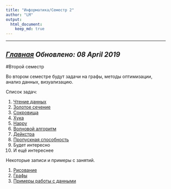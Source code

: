 ```yaml
---
title: "Информатика/Семестр 2"
author: "LM"
output: 
  html_document:
    keep_md: true
---
```


----------------------
*[Главная](http://leonovmx.github.io/info/index.html)*
*Обновлено: 08 April 2019*
----------------------
#Второй семестр

Во втором семестре будут задачи на графы, методы оптимизации, 
анализ данных, визуализацию.

Список задач:

1. [Чтение данных](task1.html)
2. [Золотое сечение](z3.html)
3. [Сокровища](task_treasury.html)
4. [Хука](task5.html)
5. [Happy](task4.html)
6. [Волновой алгоритм](levels.html)
7. [Дейкстра](z5.html)
8. [Пропускная способность](task7.html)
9. Будет интересно
10. И ещё интереснее




Некоторые записи и примеры с занятий.

1. [Рисование](class1.html)
2. [Графы](class2.html)
3. [Примеры работы с данными](z-2017-02-27.html)
